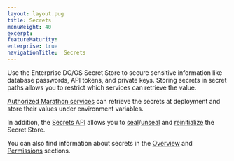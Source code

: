 ```yaml
---
layout: layout.pug
title: Secrets
menuWeight: 40
excerpt:
featureMaturity:
enterprise: true
navigationTitle:  Secrets
---
```


Use the Enterprise DC/OS Secret Store to secure sensitive information like database passwords, API tokens, and private keys. Storing secrets in secret paths allows you to restrict which services can retrieve the value. 

[Authorized Marathon services](/docs/1.9/overview/security/spaces/) can retrieve the secrets at deployment and store their values under environment variables. 

In addition, the [Secrets API](/docs/1.9/security/ent/secrets/secrets-api/) allows you to [seal](/docs/1.9/security/ent/secrets/seal-store/)/[unseal](/docs/1.9/security/ent/secrets/unseal-store/) and [reinitialize](/docs/1.9/security/ent/secrets/custom-key/) the Secret Store. 

You can also find information about secrets in the [Overview](/docs/1.9/overview/security/secrets/) and [Permissions](/docs/1.9/security/ent/perms-reference/#secrets) sections.


